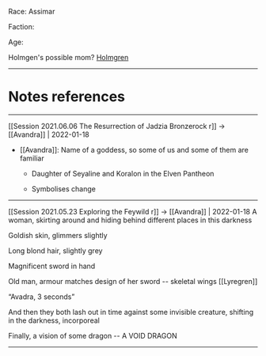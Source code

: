 Race: Assimar

Faction:

Age:


Holmgen's possible mom?
[Holmgren](Holmgren.md)



---
# Notes references
---

[[Session 2021.06.06 The Resurrection of Jadzia Bronzerock r]] -> [[Avandra]] | 2022-01-18
-   [[Avandra]]: Name of a goddess, so some of us and some of them are familiar
    
    -   Daughter of Seyaline and Koralon in the Elven Pantheon
        
    -   Symbolises change

---

[[Session 2021.05.23 Exploring the Feywild r]] -> [[Avandra]] | 2022-01-18
A woman, skirting around and hiding behind different places in this darkness

Goldish skin, glimmers slightly

Long blond hair, slightly grey

Magnificent sword in hand

Old man, armour matches design of her sword -- skeletal wings [[Lyregren]]

“Avadra, 3 seconds”

And then they both lash out in time against some invisible creature, shifting in the darkness, incorporeal

Finally, a vision of some dragon -- A VOID DRAGON

---
